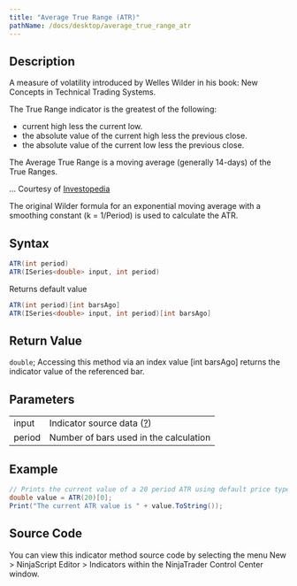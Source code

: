 ```yaml
---
title: "Average True Range (ATR)"
pathName: /docs/desktop/average_true_range_atr
---
```


## Description

A measure of volatility introduced by Welles Wilder in his book: New Concepts in Technical Trading Systems.

The True Range indicator is the greatest of the following:

- current high less the current low.
- the absolute value of the current high less the previous close.
- the absolute value of the current low less the previous close.

The Average True Range is a moving average (generally 14-days) of the True Ranges.

... Courtesy of [Investopedia](http://www.investopedia.com/terms/a/atr.asp)

The original Wilder formula for an exponential moving average with a smoothing constant (k = 1/Period) is used to calculate the ATR.

## Syntax

```csharp
ATR(int period)  
ATR(ISeries<double> input, int period)  
```

Returns default value

```csharp
ATR(int period)[int barsAgo]  
ATR(ISeries<double> input, int period)[int barsAgo]  
```

## Return Value

`double`; Accessing this method via an index value [int barsAgo] returns the indicator value of the referenced bar.

## Parameters

|  |  |
| --- | --- |
| input | Indicator source data ([?](/docs/desktop/valid_input_data_for_indicator)) |
| period | Number of bars used in the calculation |

## Example

```csharp
// Prints the current value of a 20 period ATR using default price type
double value = ATR(20)[0];
Print("The current ATR value is " + value.ToString());
```

## Source Code

You can view this indicator method source code by selecting the menu New > NinjaScript Editor > Indicators within the NinjaTrader Control Center window.

